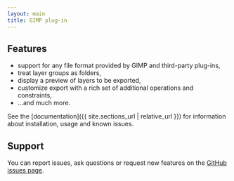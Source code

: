 ```yaml
---
layout: main
title: GIMP plug-in
---
```


Features
--------

* support for any file format provided by GIMP and third-party plug-ins,
* treat layer groups as folders,
* display a preview of layers to be exported,
* customize export with a rich set of additional operations and constraints,
* ...and much more.

See the [documentation]({{ site.sections_url | relative_url }})
for information about installation, usage and known issues.


Support
-------

You can report issues, ask questions or request new features on the [GitHub issues page](https://github.com/khalim19/gimp-plugin-export-layers/issues).
